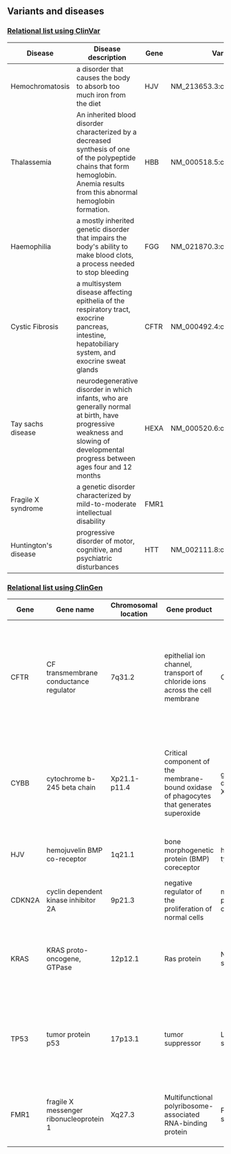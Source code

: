 ## Variants and diseases

### [Relational list using ClinVar](https://www.ncbi.nlm.nih.gov/clinvar/)

|Disease|Disease description|Gene|Variants|
|-------|-------------------|----|--------|
|Hemochromatosis|a disorder that causes the body to absorb too much iron from the diet|HJV|NM_213653.3:c.959G>T|
|Thalassemia|	An inherited blood disorder characterized by a decreased synthesis of one of the polypeptide chains that form hemoglobin. Anemia results from this abnormal hemoglobin formation.	|	HBB	|	NM_000518.5:c.*113A>G	|
|Haemophilia|	a mostly inherited genetic disorder that impairs the body's ability to make blood clots, a process needed to stop bleeding	|	FGG	|	NM_021870.3:c.902G>A	|
|Cystic Fibrosis|	a multisystem disease affecting epithelia of the respiratory tract, exocrine pancreas, intestine, hepatobiliary system, and exocrine sweat glands	|	CFTR	|NM_000492.4:c.2T>C|
|Tay sachs disease|	neurodegenerative disorder in which infants, who are generally normal at birth, have progressive weakness and slowing of developmental progress between ages four and 12 months	|	HEXA	|	NM_000520.6:c.1549dup	|
|Fragile X syndrome|	a genetic disorder characterized by mild-to-moderate intellectual disability	|	FMR1	|		|
|Huntington's disease|	progressive disorder of motor, cognitive, and psychiatric disturbances	|	HTT	|	NM_002111.8:c.52CAG[(36_39)]	|


### [Relational list using ClinGen](https://clinicalgenome.org/)

|Gene|Gene name|Chromosomal location|Gene product|Disease|Disease description|
|----|---------|--------------------|------------|-------|-------------------|
|CFTR|CF transmembrane conductance regulator|7q31.2|epithelial ion channel, transport of chloride ions across the cell membrane|Cystic fibrosis|a genetic disorder characterized by the production of sweat with a high salt content and mucus secretions with an abnormal viscosity|		 |
|CYBB|	cytochrome b-245 beta chain	    |	Xp21.1-p11.4	|	Critical component of the membrane-bound oxidase of phagocytes that generates superoxide	|	granulomatous disease, chronic, X-linked	|genetic disorder in which white blood cells called phagocytes are unable to kill certain types of bacteria and fungi|
|HJV|		hemojuvelin BMP co-receptor    |	1q21.1	|	bone morphogenetic protein (BMP) coreceptor	|	hemochromatosis type 2A	|disease in which too much iron builds up in the body		 |
|CDKN2A|	cyclin dependent kinase inhibitor 2A	|	9p21.3	|	negative regulator of the proliferation of normal cells	|	melanoma-pancreatic cancer	|rare inherited cancer predisposition syndrome		 |
|KRAS|	KRAS proto-oncogene, GTPase	    |	12p12.1	|	Ras protein	|	Noonan syndrome	|	genetic disorder that prevents normal development in various parts of the body	 |
|TP53|	 tumor protein p53   	|17p13.1|	tumor suppressor	|	Li-Fraumeni syndrome 1	|	rare, autosomal dominant, hereditary disorder[1] that predisposes carriers to cancer development	 |
|	FMR1	|fragile X messenger ribonucleoprotein 1		|	Xq27.3	|Multifunctional polyribosome-associated RNA-binding protein|Fragile X syndrome|a genetic disorder characterized by mild-to-moderate intellectual disability|

